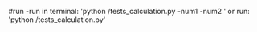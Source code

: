 #run
-run in terminal: 'python <path>/tests_calculation.py -num1 <number1> -num2 <number2>' 
or 
run: 'python <path>/tests_calculation.py'
